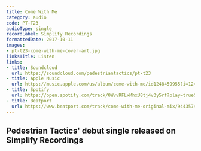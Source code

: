 ```yaml
---
title: Come With Me
category: audio
code: PT-T23
audioType: single
recordLabel: Simplify Recordings
formattedDate: 2017-10-11
images:
- pt-t23-come-with-me-cover-art.jpg
linksTitle: Listen
links:
- title: Soundcloud
  url: https://soundcloud.com/pedestriantactics/pt-t23
- title: Apple Music
  url: https://music.apple.com/us/album/come-with-me/id1248459955?i=1248460069&app=music&ign-mpt=uo%3D4
- title: Spotify
  url: https://open.spotify.com/track/0WvvRFLxMhxU8tj4v3y5rf?play=true&utm_source=open.spotify.com&utm_medium=open
- title: Beatport
  url: https://www.beatport.com/track/come-with-me-original-mix/9443574?utm_source=toneden&utm_medium=bp_affiliate&utm_campaign=ToneDen
---
```


## Pedestrian Tactics' debut single released on Simplify Recordings
